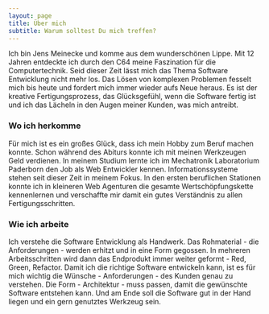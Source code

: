 ```yaml
---
layout: page
title: Über mich
subtitle: Warum solltest Du mich treffen?
---
```


Ich bin Jens Meinecke und komme aus dem wunderschönen Lippe. Mit 12 Jahren entdeckte ich durch den C64 meine Faszination für die Computertechnik. Seid dieser Zeit lässt mich das Thema Software Entwicklung nicht mehr los. Das Lösen von komplexen Problemen fesselt mich bis heute und fordert mich immer wieder aufs Neue heraus. Es ist der kreative Fertigungsprozess, das Glücksgefühl, wenn die Software fertig ist und ich das Lächeln in den Augen meiner Kunden, was mich antreibt.

### Wo ich herkomme

Für mich ist es ein großes Glück, dass ich mein Hobby zum Beruf machen konnte. Schon während des Abiturs konnte ich mit meinen Werkzeugen Geld verdienen. In meinem Studium lernte ich im Mechatronik Laboratorium Paderborn den Job als Web Entwickler kennen. Informationssysteme stehen seit dieser Zeit in meinem Fokus. In den ersten beruflichen Stationen konnte ich in kleineren Web Agenturen die gesamte Wertschöpfungskette kennenlernen und verschaffte mir damit ein gutes Verständnis zu allen Fertigungsschritten. 

### Wie ich arbeite

Ich verstehe die Software Entwicklung als Handwerk. Das Rohmaterial - die Anforderungen - werden erhitzt und in eine Form gegossen. In mehreren Arbeitsschritten wird dann das Endprodukt immer weiter geformt - Red, Green, Refactor. Damit ich die richtige Software entwickeln kann, ist es für mich wichtig die Wünsche - Anforderungen - des Kunden genau zu verstehen. Die Form - Architektur - muss passen, damit die gewünschte Software entstehen kann. Und am Ende soll die Software gut in der Hand liegen und ein gern genutztes Werkzeug sein.
